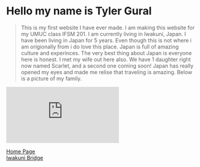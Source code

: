 # Hello my name is Tyler Gural  
> This is my first website I have ever made. I am making this website for my UMUC class IFSM 201. I am currently living in Iwakuni, Japan. I have been living in Japan for 5 years. Even though this is not where i am origionally from i do love this place. Japan is full of amazing culture and experinces. The very best thing about Japan is everyone here is honest. I met my wife out here also. We have 1 daughter right now named Scarlet, and a second one coming soon! Japan has really opened my eyes and made me relise that traveling is amazing. Below is a picture of my family. 

![Alt text](https://www.facebook.com/photo.php?fbid=2907686075920016&set=t.100006954759964&type=3&theater)








[Home Page](index.md)  
[Iwakuni Bridge](topic)
